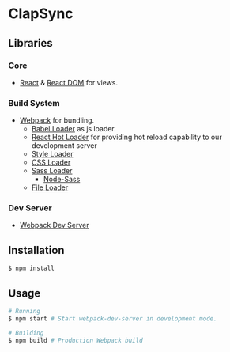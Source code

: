 # ClapSync

## Libraries
### Core
- [React](https://github.com/facebook/react) & [React DOM](https://github.com/facebook/react) for views.

### Build System
- [Webpack](https://github.com/webpack/webpack) for bundling.
  - [Babel Loader](https://github.com/babel/babel-loader) as js loader.
  - [React Hot Loader](https://github.com/gaearon/react-hot-loader) for providing hot reload capability to our development server
  - [Style Loader](https://github.com/webpack/style-loader)
  - [CSS Loader](https://github.com/webpack/css-loader)
  - [Sass Loader](https://github.com/webpack-contrib/sass-loader)
    - [Node-Sass](https://github.com/sass/node-sass)
  - [File Loader](https://github.com/webpack/file-loader)

### Dev Server
- [Webpack Dev Server](https://github.com/webpack/webpack-dev-server)

## Installation
```bash
$ npm install
```

## Usage
```bash
# Running
$ npm start # Start webpack-dev-server in development mode.

# Building
$ npm build # Production Webpack build
```
